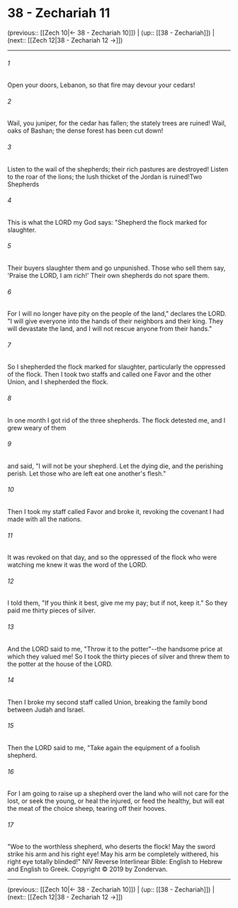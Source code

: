 # 38 - Zechariah 11

(previous:: [[Zech 10|← 38 - Zechariah 10]]) | (up:: [[38 - Zechariah]]) | (next:: [[Zech 12|38 - Zechariah 12 →]])

***


###### 1 
Open your doors, Lebanon, so that fire may devour your cedars! 

###### 2 
Wail, you juniper, for the cedar has fallen; the stately trees are ruined! Wail, oaks of Bashan; the dense forest has been cut down! 

###### 3 
Listen to the wail of the shepherds; their rich pastures are destroyed! Listen to the roar of the lions; the lush thicket of the Jordan is ruined!Two Shepherds 

###### 4 
This is what the LORD my God says: "Shepherd the flock marked for slaughter. 

###### 5 
Their buyers slaughter them and go unpunished. Those who sell them say, 'Praise the LORD, I am rich!' Their own shepherds do not spare them. 

###### 6 
For I will no longer have pity on the people of the land," declares the LORD. "I will give everyone into the hands of their neighbors and their king. They will devastate the land, and I will not rescue anyone from their hands." 

###### 7 
So I shepherded the flock marked for slaughter, particularly the oppressed of the flock. Then I took two staffs and called one Favor and the other Union, and I shepherded the flock. 

###### 8 
In one month I got rid of the three shepherds. The flock detested me, and I grew weary of them 

###### 9 
and said, "I will not be your shepherd. Let the dying die, and the perishing perish. Let those who are left eat one another's flesh." 

###### 10 
Then I took my staff called Favor and broke it, revoking the covenant I had made with all the nations. 

###### 11 
It was revoked on that day, and so the oppressed of the flock who were watching me knew it was the word of the LORD. 

###### 12 
I told them, "If you think it best, give me my pay; but if not, keep it." So they paid me thirty pieces of silver. 

###### 13 
And the LORD said to me, "Throw it to the potter"--the handsome price at which they valued me! So I took the thirty pieces of silver and threw them to the potter at the house of the LORD. 

###### 14 
Then I broke my second staff called Union, breaking the family bond between Judah and Israel. 

###### 15 
Then the LORD said to me, "Take again the equipment of a foolish shepherd. 

###### 16 
For I am going to raise up a shepherd over the land who will not care for the lost, or seek the young, or heal the injured, or feed the healthy, but will eat the meat of the choice sheep, tearing off their hooves. 

###### 17 
"Woe to the worthless shepherd, who deserts the flock! May the sword strike his arm and his right eye! May his arm be completely withered, his right eye totally blinded!" NIV Reverse Interlinear Bible: English to Hebrew and English to Greek. Copyright © 2019 by Zondervan.

***

(previous:: [[Zech 10|← 38 - Zechariah 10]]) | (up:: [[38 - Zechariah]]) | (next:: [[Zech 12|38 - Zechariah 12 →]])

